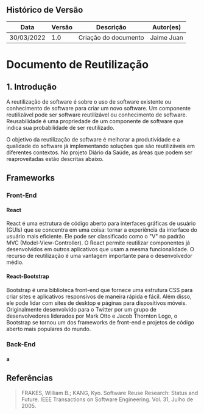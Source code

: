## Histórico de Versão

| Data       | Versão | Descrição                         | Autor(es)    |
| ---------- | ------ | --------------------------------- | ------------ |
| 30/03/2022 | 1.0    | Criação do documento              | Jaime Juan |

# Documento de Reutilização

## 1. Introdução

A reutilização de software é sobre o uso de software existente ou conhecimento de software para criar um novo software. Um componente reutilizável pode ser software reutilizável ou conhecimento de software. Reusabilidade é uma propriedade de um componente de software que indica sua probabilidade de ser reutilizado.

O objetivo da reutilização de software é melhorar a produtividade e a qualidade do software já implementando soluções que são reutilizáveis ​​em diferentes contextos. No projeto Diário da Saúde, as áreas que podem ser reaproveitadas estão descritas abaixo.

## Frameworks

### Front-End

#### React

React é uma estrutura de código aberto para interfaces gráficas de usuário (GUIs) que se concentra em uma coisa: tornar a experiência da interface do usuário mais eficiente. Ele pode ser classificado como o "V" no padrão MVC (Model-View-Controller). O React permite reutilizar componentes já desenvolvidos em outros aplicativos que usam a mesma funcionalidade. O recurso de reutilização é uma vantagem importante para o desenvolvedor médio.

#### React-Bootstrap

Bootstrap é uma biblioteca front-end que fornece uma estrutura CSS para criar sites e aplicativos responsivos de maneira rápida e fácil. Além disso, ele pode lidar com sites de desktop e páginas para dispositivos móveis. Originalmente desenvolvido para o Twitter por um grupo de desenvolvedores liderados por Mark Otto e Jacob Thornton Logo, o Bootstrap se tornou um dos frameworks de front-end e projetos de código aberto mais populares do mundo.

### Back-End

#### a

## Referências

> FRAKES, William B.; KANG, Kyo. Software Reuse Research: Status and Future. IEEE Transactions on Software Engineering. Vol. 31, Julho de 2005.